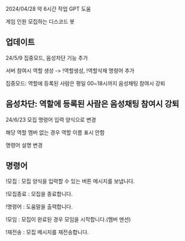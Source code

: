 2024/04/28 약 6시간 작업 GPT 도움

게임 인원 모집하는 디스코드 봇

업데이트
----
24/5/9 
집중모드, 음성차단 기능 추가

서버 참여시 역할 생성 -> !역할생성, !역할삭제 명령어 추가

집중모드: 
역할에 등록된 사람은 평일 00~18시까지 음성채팅 참여시 강퇴

음성차단: 
역할에 등록된 사람은 음성채팅 참여시 강퇴
----
24/6/23
모집 명령어 입력 양식으로 변경

해당 역할 멤버 없는 경우 역할 이름 표시 안함

명령어 설명 변경

명령어
----
!모집 : 모집 양식을 입력할 수 있는 버튼 메시지를 보냅니다.

!모집종료 : 모집을 종료합니다.

!명령어 : 도움말을 출력합니다.

!모임 : 모집이 완료된 경우 모임을 시작합니다.(멤버 멘션)

!재전송 : 모집 메시지를 재전송합니다.

